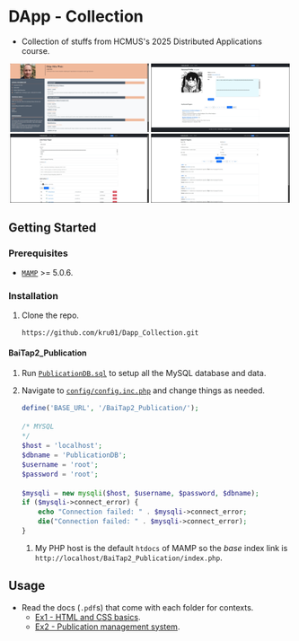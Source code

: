 <a name="readme-top"></a>

# DApp - Collection

-   Collection of stuffs from HCMUS's 2025 Distributed Applications course.

<div align="center">
    <img alt="1b_CV" src="./BaiTap1_HTML-CSS/1b_CV.png" width="49%" height="auto">
    <img alt="2_Profile" src="./BaiTap2_Publication/docs/forREADME/profile.png" width="49%" height="auto">
</div>
<div align="center">
    <img alt="2_Submit" src="./BaiTap2_Publication/docs/forREADME/submit.png" width="49%" height="auto">
    <img alt="2_Browse" src="./BaiTap2_Publication/docs/forREADME/browse.png" width="49%" height="auto">
</div>

## Getting Started

### Prerequisites

-   [`MAMP`](https://www.mamp.info/en/windows/) >= 5.0.6.

### Installation

1. Clone the repo.

    ```console
    https://github.com/kru01/Dapp_Collection.git
    ```

#### BaiTap2_Publication

1. Run [`PublicationDB.sql`](./BaiTap2_Publication/PublicationDB.sql) to setup all the MySQL database and data.

1. Navigate to [`config/config.inc.php`](./BaiTap2_Publication/config/config.inc.php) and change things as needed.

    ```php
    define('BASE_URL', '/BaiTap2_Publication/');

    /* MYSQL
    */
    $host = 'localhost';
    $dbname = 'PublicationDB';
    $username = 'root';
    $password = 'root';

    $mysqli = new mysqli($host, $username, $password, $dbname);
    if ($mysqli->connect_error) {
        echo "Connection failed: " . $mysqli->connect_error;
        die("Connection failed: " . $mysqli->connect_error);
    }
    ```

    1. My PHP host is the default `htdocs` of MAMP so the _base_ index link is `http://localhost/BaiTap2_Publication/index.php`.

## Usage

-   Read the docs (`.pdf`s) that come with each folder for contexts.
    -   [Ex1 - HTML and CSS basics](./BaiTap1_HTML-CSS/Bai%20tap%201.pdf).
    -   [Ex2 - Publication management system](./BaiTap2_Publication/docs/).

